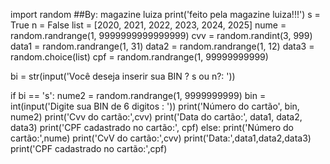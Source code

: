 
import random
##By: magazine luiza
print('feito pela magazine luiza!!!')
s = True
n = False
list = [2020, 2021, 2022, 2023, 2024, 2025]
nume = random.randrange(1, 9999999999999999)
cvv = random.randint(3, 999)
data1 = random.randrange(1, 31)
data2 = random.randrange(1, 12)
data3 = random.choice(list)
cpf = random.randrange(1, 99999999999)

bi = str(input('Você deseja inserir sua BIN ? s ou n?: '))

if bi == 's':
    nume2 = random.randrange(1, 9999999999)
    bin = int(input('Digite sua BIN de 6 digitos : '))
    print('Número do cartão', bin, nume2)
    print('Cvv do cartão:',cvv)
    print('Data do cartão:', data1, data2, data3)
    print('CPF cadastrado no cartão:', cpf)
else:
    print('Número do cartão:',nume)
    print('CvV do cartão:',cvv)
    print('Data:',data1,data2,data3)
    print('CPF cadastrado no cartão:',cpf)
